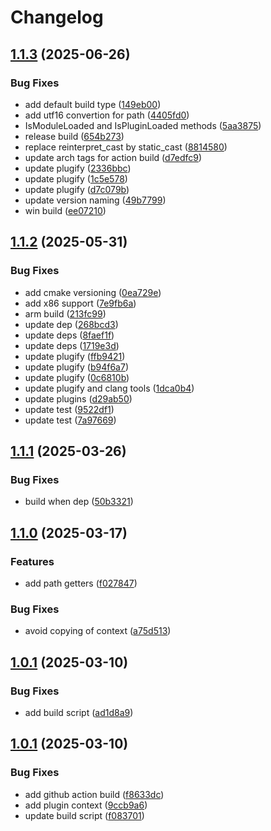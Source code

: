 # Changelog

## [1.1.3](https://github.com/untrustedmodders/plugify-module-golang/compare/v1.1.2...v1.1.3) (2025-06-26)


### Bug Fixes

* add default build type ([149eb00](https://github.com/untrustedmodders/plugify-module-golang/commit/149eb000d0cfff4e3de4da32f9eafccdde342210))
* add utf16 convertion for path ([4405fd0](https://github.com/untrustedmodders/plugify-module-golang/commit/4405fd070904ea493cc7ed503134244794cf2d9e))
* IsModuleLoaded and IsPluginLoaded methods ([5aa3875](https://github.com/untrustedmodders/plugify-module-golang/commit/5aa3875e794d8412a641817bd0fb42617c5fa81c))
* release build ([654b273](https://github.com/untrustedmodders/plugify-module-golang/commit/654b2732b87eabbafa64cce1b4ee9442725bf995))
* replace reinterpret_cast by static_cast ([8814580](https://github.com/untrustedmodders/plugify-module-golang/commit/88145802d87ee5892d1063cd53fca4fce676445a))
* update arch tags for action build ([d7edfc9](https://github.com/untrustedmodders/plugify-module-golang/commit/d7edfc98c2fb88a67a1d3c5f01239d9f16c3649e))
* update plugify ([2336bbc](https://github.com/untrustedmodders/plugify-module-golang/commit/2336bbc0b8447b5338ab8f35268965a98f69e5e1))
* update plugify ([1c5e578](https://github.com/untrustedmodders/plugify-module-golang/commit/1c5e5780d211b3bf9a585cc715f2f183530f9d4f))
* update plugify ([d7c079b](https://github.com/untrustedmodders/plugify-module-golang/commit/d7c079b33f5c7ec023449fd2f595f193c6663331))
* update version naming ([49b7799](https://github.com/untrustedmodders/plugify-module-golang/commit/49b77990725c1617efbd1fd40147f9d1e7c18438))
* win build ([ee07210](https://github.com/untrustedmodders/plugify-module-golang/commit/ee072101ec4f829d001f84de3587f025eab98e12))

## [1.1.2](https://github.com/untrustedmodders/plugify-module-golang/compare/v1.1.1...v1.1.2) (2025-05-31)


### Bug Fixes

* add cmake versioning ([0ea729e](https://github.com/untrustedmodders/plugify-module-golang/commit/0ea729e17d78b012ad53287739d16f3daba8fb4a))
* add x86 support ([7e9fb6a](https://github.com/untrustedmodders/plugify-module-golang/commit/7e9fb6a6c6f908eb0109374744b9eb2357ede74d))
* arm build ([213fc99](https://github.com/untrustedmodders/plugify-module-golang/commit/213fc99cae8d684cfde7c3f3b3604e2d5fca9311))
* update dep ([268bcd3](https://github.com/untrustedmodders/plugify-module-golang/commit/268bcd3a5cb9612a5498aa37f41745f9daee6839))
* update deps ([8faef1f](https://github.com/untrustedmodders/plugify-module-golang/commit/8faef1f84958f2bf4c1863f607eed9a6677a582d))
* update deps ([1719e3d](https://github.com/untrustedmodders/plugify-module-golang/commit/1719e3d93de68321431fad7a31255b8f318f2938))
* update plugify ([ffb9421](https://github.com/untrustedmodders/plugify-module-golang/commit/ffb9421cbb9693a757af3c94fb05a673c8471cd0))
* update plugify ([b94f6a7](https://github.com/untrustedmodders/plugify-module-golang/commit/b94f6a780800b6f6e93cde3ea802212e3387092b))
* update plugify ([0c6810b](https://github.com/untrustedmodders/plugify-module-golang/commit/0c6810bf0c543c4d603bbc46d35f1e646f17e869))
* update plugify and clang tools ([1dca0b4](https://github.com/untrustedmodders/plugify-module-golang/commit/1dca0b4866512a610404f0fbc4fc1aec861e64fc))
* update plugins ([d29ab50](https://github.com/untrustedmodders/plugify-module-golang/commit/d29ab50780d9a8b179d72da12b041ffd72285af5))
* update test ([9522df1](https://github.com/untrustedmodders/plugify-module-golang/commit/9522df1603ab4cda0233a7865aa1465b42531416))
* update test ([7a97669](https://github.com/untrustedmodders/plugify-module-golang/commit/7a97669b37254df2b16c61713518880561c0f3dc))

## [1.1.1](https://github.com/untrustedmodders/plugify-module-golang/compare/v1.1.0...v1.1.1) (2025-03-26)


### Bug Fixes

* build when dep ([50b3321](https://github.com/untrustedmodders/plugify-module-golang/commit/50b3321e18e4f0f1c874eb1cf9c402efa66edad8))

## [1.1.0](https://github.com/untrustedmodders/plugify-module-golang/compare/v1.0.1...v1.1.0) (2025-03-17)


### Features

* add path getters ([f027847](https://github.com/untrustedmodders/plugify-module-golang/commit/f027847c026f037c15d8aec0df5a66b1e290eeb1))


### Bug Fixes

* avoid copying of context ([a75d513](https://github.com/untrustedmodders/plugify-module-golang/commit/a75d513244c92663468803d98e737d51182a1ce5))

## [1.0.1](https://github.com/untrustedmodders/plugify-module-golang/compare/v1.0.0...v1.0.1) (2025-03-10)


### Bug Fixes

* add build script ([ad1d8a9](https://github.com/untrustedmodders/plugify-module-golang/commit/ad1d8a983fa934572165730394befa94887a55f0))

## [1.0.1](https://github.com/untrustedmodders/plugify-module-golang/compare/v1.0.0...v1.0.1) (2025-03-10)


### Bug Fixes

* add github action build ([f8633dc](https://github.com/untrustedmodders/plugify-module-golang/commit/f8633dcf00ab588c93c400548c1ac65224d81cb9))
* add plugin context ([9ccb9a6](https://github.com/untrustedmodders/plugify-module-golang/commit/9ccb9a63528a4bd778129646e63fadabc5f1e3aa))
* update build script ([f083701](https://github.com/untrustedmodders/plugify-module-golang/commit/f083701c63097112e8a431dba8e4bf955ee141a2))
